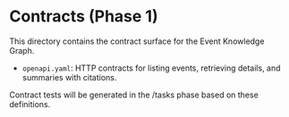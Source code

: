 # Contracts (Phase 1)

This directory contains the contract surface for the Event Knowledge Graph.

- `openapi.yaml`: HTTP contracts for listing events, retrieving details, and summaries with citations.

Contract tests will be generated in the /tasks phase based on these definitions.
